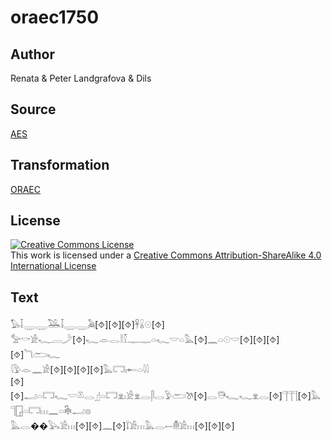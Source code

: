 # oraec1750

## Author

Renata & Peter Landgrafova & Dils

## Source

[AES](https://github.com/simondschweitzer/aes)

## Transformation

[ORAEC](https://oraec.github.io/)

## License

<a rel="license" href="http://creativecommons.org/licenses/by-sa/4.0/"><img alt="Creative Commons License" style="border-width:0" src="https://i.creativecommons.org/l/by-sa/4.0/88x31.png" /></a><br />This work is licensed under a <a rel="license" href="http://creativecommons.org/licenses/by-sa/4.0/">Creative Commons Attribution-ShareAlike 4.0 International License</a>

## Text

𓅃𓄥𓇾𓇾𓅒𓄥𓇾𓇾𓅉[⯑][⯑][⯑]𓋹𓏇𓇳[⯑]<br>
𓅡𓎡𓀀𓆑𓐙𓌳[⯑]𓆑𓁹𓂋𓎛𓎿𓊃𓊃𓏏𓆑𓎟𓏏𓅓[⯑]𓈖𓏏𓇳𓎟[⯑][⯑][⯑][⯑]𓆓𓂧𓆑<br>
𓇋𓅱𓁹𓈖𓀀[⯑][⯑][⯑][⯑]𓅓𓉐𓏤𓄡𓏏𓇋𓇋<br>
[⯑][⯑]𓂝𓏏𓉐𓆑𓎟𓌨𓂋𓊨𓏏𓉐𓁷𓏤𓀀𓁷𓂋𓋴𓂋𓅱𓂧𓌗[⯑]𓂋𓇥𓆑𓆑𓁷𓂋[⯑]𓊹𓊹𓊹[⯑]𓅓𓊹𓉗𓏏𓉐𓏥𓈖𓏏𓇗𓂝𓊖<br>
𓅓𓂋��𓅂𓀀𓏥[⯑][⯑]𓈖[⯑]𓍏𓀀𓏥𓅓𓂋𓍿𓄟𓀀𓏥[⯑][⯑][⯑]<br>
